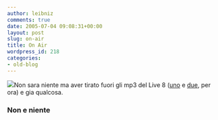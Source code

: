 ```yaml
---
author: leibniz
comments: true
date: 2005-07-04 09:08:31+00:00
layout: post
slug: on-air
title: On Air
wordpress_id: 218
categories:
- old-blog
---
```


![](http://static.technorati.com/pix/home-live8sm.gif)Non sara niente ma aver tirato fuori gli mp3 del Live 8 ([uno](http://24574.splinder.com/post/5193648) e [due](http://24574.splinder.com/post/5196106), per ora) e gia qualcosa.  



### Non e niente
